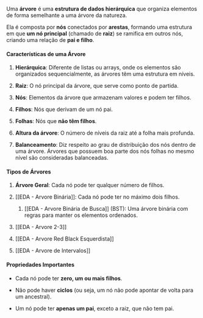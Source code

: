 Uma **árvore** é uma **estrutura de dados hierárquica** que organiza elementos de forma semelhante a uma árvore da natureza.

Ela é composta por **nós** conectados por **arestas**, formando uma estrutura em que **um nó principal** (chamado de **raiz**) se ramifica em outros nós, criando uma relação de **pai e filho**.

#### **Características de uma Árvore**

1. **Hierárquica**: Diferente de listas ou arrays, onde os elementos são organizados sequencialmente, as árvores têm uma estrutura em níveis.
    
2. **Raiz**: O nó principal da árvore, que serve como ponto de partida.
    
3. **Nós**: Elementos da árvore que armazenam valores e podem ter filhos.
    
4. **Filhos**: Nós que derivam de um nó pai.
    
5. **Folhas**: Nós que **não têm filhos**.
    
6. **Altura da árvore**: O número de níveis da raiz até a folha mais profunda.
	
7. **Balanceamento**: Diz respeito ao grau de distribuição dos nós dentro de uma árvore. 
	Árvores que possuem boa parte dos nós folhas no mesmo nível são consideradas balanceadas.

#### **Tipos de Árvores**

1. **Árvore Geral**: Cada nó pode ter qualquer número de filhos.
    
2. [[EDA - Arvore Binária]]: Cada nó pode ter no máximo dois filhos.
	1.  [[EDA - Arvore Binária de Busca]] (BST): Uma árvore binária com regras para manter os elementos ordenados.
    
3. [[EDA - Arvore 2-3]]
	
4. [[EDA - Arvore Red Black Esquerdista]]
	
5. [[EDA - Arvore de Intervalos]]
#### **Propriedades Importantes**

- Cada nó pode ter **zero, um ou mais filhos**.
    
- Não pode haver **ciclos** (ou seja, um nó não pode apontar de volta para um ancestral).
    
- Um nó pode ter **apenas um pai**, exceto a raiz, que não tem pai.